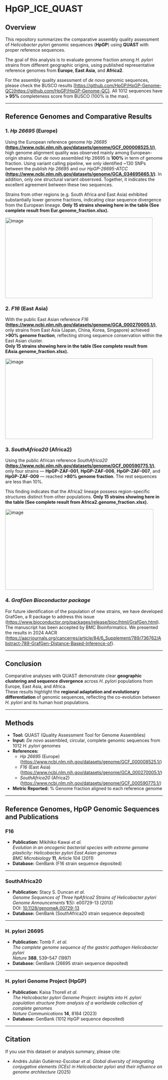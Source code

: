 # HpGP_ICE_QUAST

## Overview
This repository summarizes the comparative assembly quality assessment of *Helicobacter pylori* genomic sequences (**HpGP**) using **QUAST** with proper reference sequences.  

The goal of this analysis is to evaluate genome fraction among *H. pylori* strains from different geographic origins, using published representative reference genomes from **Europe**, **East Asia**, and **Africa2**.

For the assembly quality assessment of *de novo* genomic sequences, please check the BUSCO results [https://github.com/HpGP/HpGP-Genome-QC](https://github.com/HpGP/HpGP-Genome-QC). All 1012 sequences have **> 95%** completeness score from BUSCO (100% is the max). 

---

## Reference Genomes and Comparative Results

### 1. *Hp 26695* (Europe)
Using the European reference genome *Hp 26695* **(https://www.ncbi.nlm.nih.gov/datasets/genome/GCF_000008525.1/)**, high genome alignment quality was observed mainly among European-origin strains. Our *de novo* assembled Hp 26695 is **100%** in term of genome fraction. Using variant calling pipeline, we only identified ~130 SNPs between the publish *Hp 26695* and our *HpGP-26695-ATCC* **(https://www.ncbi.nlm.nih.gov/datasets/genome/GCA_034695665.1/)**. In addition, only one structural variant obsersved. Together, it indicates the excellent agreement between these two sequences.

Strains from other regions (e.g. South Africa and East Asia) exhibited substantially lower genome fractions, indicating clear sequence divergence from the European lineage. **Only 15 strains showing here in the table (See complete result from Eur.genome_fraction.xlsx).**

<img width="471" height="257" alt="image" src="https://github.com/user-attachments/assets/ca1d8b13-5f90-44c0-9f71-8917b50601cd" />

### 2. *F16* (East Asia)
With the public East Asian reference *F16* **(https://www.ncbi.nlm.nih.gov/datasets/genome/GCA_000270005.1/)**, only strains from East Asia (Japan, China, Korea, Singapore) achieved **>90% genome fraction**, reflecting strong sequence conservation within the East Asian cluster.  
**Only 15 strains showing here in the table (See complete result from EAsia.genome_fraction.xlsx).**

<img width="472" height="257" alt="image" src="https://github.com/user-attachments/assets/61c563bb-fd2b-44a6-9e26-61f3220e6ebd" />

### 3. *SouthAfrica20* (Africa2)
Using the public African reference *SouthAfrica20* **(https://www.ncbi.nlm.nih.gov/datasets/genome/GCF_000590775.1/)**, only four strains — **HpGP-ZAF-001**, **HpGP-ZAF-006**, **HpGP-ZAF-007**, and **HpGP-ZAF-009** — reached **>80% genome fraction**. The rest sequences are less than 10%. 

This finding indicates that the Africa2 lineage possess region-specific structures distinct from other populations. **Only 15 strains showing here in the table (See complete result from Africa2.genome_fraction.xlsx).**

<img width="474" height="257" alt="image" src="https://github.com/user-attachments/assets/e7854530-7b66-4f2d-ba0d-737d9c2449de" />

### 4. *GrafGen Bioconductor package*
For future identification of the population of new strains, we have developed GrafGen, a R package to address this issue (https://www.bioconductor.org/packages/release/bioc/html/GrafGen.html). The manuscript has been accepted by BMC Bioinformatics. We presented the results in 2024 AACR (https://aacrjournals.org/cancerres/article/84/6_Supplement/789/736762/Abstract-789-GrafGen-Distance-Based-Inference-of).

---

## Conclusion
Comparative analyses with QUAST demonstrate clear **geographic clustering and sequence divergence** across *H. pylori* populations from Europe, East Asia, and Africa.  
These results highlight the **regional adaptation and evolutionary differentiation** of genomic sequences, reflecting the co-evolution between *H. pylori* and its human host populations.

---

## Methods
- **Tool:** QUAST (Quality Assessment Tool for Genome Assemblies)  
- **Input:** *De novo* assembled, circular, complete genomic sequences from 1012 *H. pylori* genomes  
- **References:**  
  - *Hp 26695* (Europe) (https://www.ncbi.nlm.nih.gov/datasets/genome/GCF_000008525.1/) 
  - *F16* (East Asia) (https://www.ncbi.nlm.nih.gov/datasets/genome/GCA_000270005.1/)
  - *SouthAfrica20* (Africa2) (https://www.ncbi.nlm.nih.gov/datasets/genome/GCF_000590775.1/) 
- **Metric Reported:** % Genome fraction aligned to each reference genome  

---

## Reference Genomes, HpGP Genomic Sequences and Publications

### F16
- **Publication:** Mikihiko Kawai *et al.*  
  *Evolution in an oncogenic bacterial species with extreme genome plasticity: Helicobacter pylori East Asian genomes*  
  *BMC Microbiology* **11**, Article 104 (2011)  
- **Database:** GenBank (F16 strain sequence deposited)

---

### SouthAfrica20
- **Publication:** Stacy S. Duncan *et al.*  
  *Genome Sequences of Three hpAfrica2 Strains of Helicobacter pylori*  
  *Genome Announcements* **1**(5): e00729-13 (2013)  
  DOI: [10.1128/genomeA.00729-13](https://doi.org/10.1128/genomeA.00729-13)  
- **Database:** GenBank (SouthAfrica20 strain sequence deposited)

---

### H. pylori 26695
- **Publication:** Tomb F. *et al.*  
  *The complete genome sequence of the gastric pathogen Helicobacter pylori*  
  *Nature* **388**, 539–547 (1997)  
- **Database:** GenBank (26695 strain sequence deposited)

---

### H. pylori Genome Project (HpGP)
- **Publication:** Kaisa Thorell *et al.*  
  *The Helicobacter pylori Genome Project: insights into H. pylori population structure from analysis of a worldwide collection of complete genomes*  
  *Nature Communications* **14**, 8184 (2023)
- **Database:** GenBank (1012 HpGP sequence deposited)

---

## Citation
If you use this dataset or analysis summary, please cite:
- Andrés Julián Gutiérrez-Escobar *et al.*
*Global diversity of integrating conjugative elements (ICEs) in Helicobacter pylori and their influence on genome architecture* (2025)


